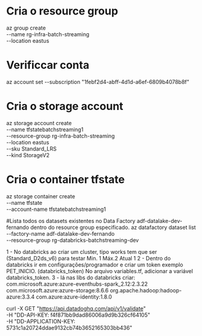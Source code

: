 # Cria o resource group
az group create \
  --name rg-infra-batch-streaming \
  --location eastus

# Verificcar conta
az account set --subscription "1febf2d4-abff-4d1d-a6ef-6809b4078b8f"
 
# Cria o storage account
az storage account create \
  --name tfstatebatchstreaming1 \
  --resource-group rg-infra-batch-streaming \
  --location eastus \
  --sku Standard_LRS \
  --kind StorageV2


# Cria o container tfstate
az storage container create \
  --name tfstate \
  --account-name tfstatebatchstreaming1



#Lista todos os datasets existentes no Data Factory adf-datalake-dev-fernando dentro do resource group especificado.
az datafactory dataset list \
  --factory-name adf-datalake-dev-fernando \
  --resource-group rg-databricks-batchstreaming-dev





1 - No databricks ao criar um cluster, tipo works tem que ser (Standard_D2ds_v6) para testar  Min. 1 Máx.2 Atual 1
2 - Dentro do databricks ir em configurações/programador e criar um token exemplo PET_INICIO. (databricks_token) No arquivo variables.tf, adicionar a variável databricks_token.
3 - lá nas libs do databricks criar:
          com.microsoft.azure:azure-eventhubs-spark_2.12:2.3.22
          com.microsoft.azure:azure-storage:8.6.6
          org.apache.hadoop:hadoop-azure:3.3.4 
          com.azure:azure-identity:1.8.0




curl -X GET "https://api.datadoghq.com/api/v1/validate" \
  -H "DD-API-KEY: f4f871bb9dad86006a9d9b326cf64105" \
  -H "DD-APPLICATION-KEY: 5731c1a20724ddae9132cb74b3652165303bb436"
